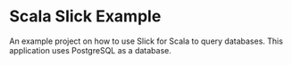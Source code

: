 # Scala Slick Example

An example project on how to use Slick for Scala to query databases. This application uses PostgreSQL as a database.
